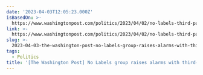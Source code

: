 ```yaml
---
date: '2023-04-03T12:05:23.000Z'
isBasedOn: >-
  https://www.washingtonpost.com/politics/2023/04/02/no-labels-third-party-election
link: >-
  https://www.washingtonpost.com/politics/2023/04/02/no-labels-third-party-election
slug: >-
  2023-04-03-the-washington-post-no-labels-group-raises-alarms-with-third-party-presid
tags:
  - Politics
title: '[The Washington Post] No Labels group raises alarms with third-party presid'
---
```


